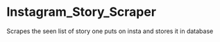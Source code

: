# Instagram_Story_Scraper
Scrapes the seen list of story one puts on insta and stores it in database
